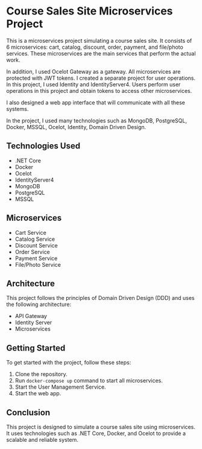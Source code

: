 # Course Sales Site Microservices Project

This is a microservices project simulating a course sales site. It consists of 6 microservices: cart, catalog, discount, order, payment, and file/photo services. These microservices are the main services that perform the actual work.

In addition, I used Ocelot Gateway as a gateway. All microservices are protected with JWT tokens. I created a separate project for user operations. In this project, I used Identity and IdentityServer4. Users perform user operations in this project and obtain tokens to access other microservices.

I also designed a web app interface that will communicate with all these systems.

In the project, I used many technologies such as MongoDB, PostgreSQL, Docker, MSSQL, Ocelot, Identity, Domain Driven Design.

## Technologies Used

- .NET Core
- Docker
- Ocelot
- IdentityServer4
- MongoDB
- PostgreSQL
- MSSQL

## Microservices

- Cart Service
- Catalog Service
- Discount Service
- Order Service
- Payment Service
- File/Photo Service

## Architecture

This project follows the principles of Domain Driven Design (DDD) and uses the following architecture:

- API Gateway
- Identity Server
- Microservices

## Getting Started

To get started with the project, follow these steps:

1. Clone the repository.
2. Run `docker-compose up` command to start all microservices.
3. Start the User Management Service.
4. Start the web app.

## Conclusion

This project is designed to simulate a course sales site using microservices. It uses technologies such as .NET Core, Docker, and Ocelot to provide a scalable and reliable system.
